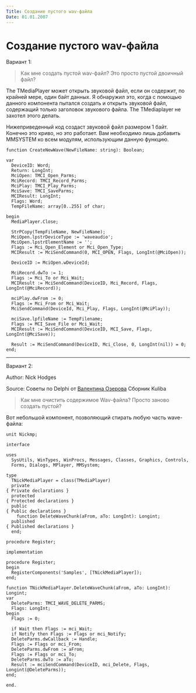 ```yaml
---
Title: Создание пустого wav-файла
Date: 01.01.2007
---
```



Создание пустого wav-файла
==========================

Вариант 1:

> Как мне создать пустой wav-файл? Это просто пустой двоичный файл?

The TMediaPlayer может открыть звуковой файл, если он содержит, по
крайней мере, один байт данных. Я обнаружил это, когда с помощью данного
компонента пытался создать и открыть звуковой файл, содержащий только
заголовок звукового файла. The TMediaplayer не захотел этого делать.

Нижеприведенный код создаст звуковой файл размером 1 байт. Конечно это
криво, но это работает. Вам необходимо лишь добавить MMSYSTEM ко всем
модулям, использующим данную функцию.

    function CreateNewWave(NewFileName: string): Boolean;
     
    var
      DeviceID: Word;
      Return: LongInt;
      MciOpen: TMCI_Open_Parms;
      MciRecord: TMCI_Record_Parms;
      MciPlay: TMCI_Play_Parms;
      MciSave: TMCI_SaveParms;
      MCIResult: LongInt;
      Flags: Word;
      TempFileName: array[0..255] of char;
     
    begin
      MediaPlayer.Close;
     
      StrPCopy(TempFileName, NewFileName);
      MciOpen.lpstrDeviceType := 'waveaudio';
      MciOpen.lpstrElementName := '';
      Flags := Mci_Open_Element or Mci_Open_Type;
      MCIResult := MciSendCommand(0, MCI_OPEN, Flags, LongInt(@MciOpen));
     
      DeviceID := MciOpen.wDeviceId;
     
      MciRecord.dwTo := 1;
      Flags := Mci_To or Mci_Wait;
      MCIResult := MciSendCommand(DeviceID, Mci_Record, Flags, LongInt(@MciRecord));
     
      mciPlay.dwFrom := 0;
      Flags := Mci_From or Mci_Wait;
      MciSendCommand(DeviceId, Mci_Play, Flags, LongInt(@MciPlay));
     
      mciSave.lpfileName := TempFilename;
      Flags := MCI_Save_File or Mci_Wait;
      MCIResult := MciSendCommand(DeviceID, MCI_Save, Flags, LongInt(@MciSave));
     
      Result := MciSendCommand(DeviceID, Mci_Close, 0, LongInt(nil)) = 0;
    end;

----------------------------------------------------------

Вариант 2:

Author: Nick Hodges

Source: Советы по Delphi от [Валентина Озерова](mailto:webmaster@webinspector.com) Сборник Kuliba

> Как мне очистить содержимое Wav-файла? Просто заново создать пустой?

Вот небольшой компонент, позволяющий стирать любую часть wave-файла:

    unit Nickmp;
     
    interface
     
    uses
      SysUtils, WinTypes, WinProcs, Messages, Classes, Graphics, Controls,
      Forms, Dialogs, MPlayer, MMSystem;
     
    type
      TNickMediaPlayer = class(TMediaPlayer)
      private
    { Private declarations }
      protected
    { Protected declarations }
      public
    { Public declarations }
        function DeleteWaveChunk(aFrom, aTo: LongInt): Longint;
      published
    { Published declarations }
      end;
     
    procedure Register;
     
    implementation
     
    procedure Register;
    begin
      RegisterComponents('Samples', [TNickMediaPlayer]);
    end;
     
    function TNickMediaPlayer.DeleteWaveChunk(aFrom, aTo: LongInt): Longint;
    var
      DeleteParms: TMCI_WAVE_DELETE_PARMS;
      Flags: LongInt;
    begin
      Flags := 0;
     
      if Wait then Flags := mci_Wait;
      if Notify then Flags := Flags or mci_Notify;
      DeleteParms.dwCallback := Handle;
      Flags := Flags or mci_From;
      DeleteParms.dwFrom := aFrom;
      Flags := Flags or mci_To;
      DeleteParms.dwTo := aTo;
      Result := mciSendCommand(DeviceID, mci_Delete, Flags, Longint(@DeleteParms));
    end;
     
    end.

